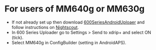 # For users of MM640g or MM630g

- If not already set up then download [600SeriesAndroidUploaer](http://pazaan.github.io/600SeriesAndroidUploader/) and follow instructions on [Nightscout](http://www.nightscout.info/wiki/welcome/nightscout-and-medtronic-640g).
- In 600 Series Uploader go to Settings > Send to xdrip+ and select ON (tick).
- Select MM640g in ConfigBuilder (setting in AndroidAPS).
